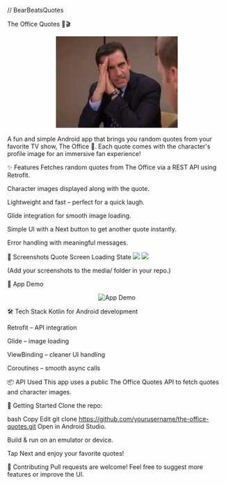 // BearBeatsQuotes

The Office Quotes 📱🎬
<p align="center">
  <img src="media/the_office_01.jpg" alt="Notes App Logo" width="280" />
</p>
</p>A fun and simple Android app that brings you random quotes from your favorite TV show, The Office 🏢.
Each quote comes with the character's profile image for an immersive fan experience!

✨ Features
Fetches random quotes from The Office via a REST API using Retrofit.

Character images displayed along with the quote.

Lightweight and fast – perfect for a quick laugh.

Glide integration for smooth image loading.

Simple UI with a Next button to get another quote instantly.

Error handling with meaningful messages.

📸 Screenshots
Quote Screen	Loading State
<img src="media/screenshot1.png" width="300"/>	<img src="media/screenshot2.png" width="300"/>

(Add your screenshots to the media/ folder in your repo.)

🎥 App Demo
<p align="center"> <img src="media/office_quotes_demo.gif" alt="App Demo" width="250"/> </p>
🛠️ Tech Stack
Kotlin for Android development

Retrofit – API integration

Glide – image loading

ViewBinding – cleaner UI handling

Coroutines – smooth async calls

📦 API Used
This app uses a public The Office Quotes API to fetch quotes and character images.

🚀 Getting Started
Clone the repo:

bash
Copy
Edit
git clone https://github.com/yourusername/the-office-quotes.git
Open in Android Studio.

Build & run on an emulator or device.

Tap Next and enjoy your favorite quotes!

🤝 Contributing
Pull requests are welcome! Feel free to suggest more features or improve the UI.
